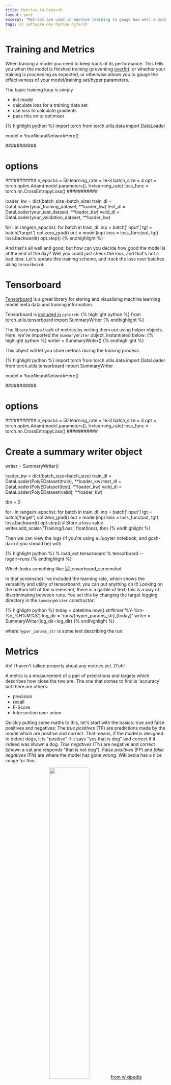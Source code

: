```yaml
---
title: Metrics in Pytorch
layout: post
excerpt: "Metrics are used in machine learning to gauge how well a model is performing; in this post I discuss some of the terminology and how to calculate the metrics using `Pytorch`/`torchmetrics` and displayed using the excellent `tensorboard`."
tags: ml software-dev Python PyTorch
---
```


# Training and Metrics

When training a model you need to keep track of its performance. This tells you
when the model is finished training (preventing [overfit](https://en.wikipedia.org/wiki/Overfitting)),
or whether your training is proceeding as expected, or otherwise allows you to
gauge the effectiveness of your model/training set/hyper parameters.

The basic training loop is simply
- init model
- calculate loss for a training data set
- use loss to calculate gradients
- pass this on to optimiser

{% highlight python %}
import torch
from torch.utils.data import DataLoader

model = YourNeuralNetworkHere()

###########
# options #
###########
n_epochs = 50
learning_rate = 1e-3
batch_size = 4
opt = torch.optim.Adam(model.parameters(), lr=learning_rate)
loss_func = torch.nn.CrossEntropyLoss()
###########

loader_kw = dict(batch_size=batch_size)
train_dl = DataLoader(your_training_dataset, **loader_kw)
test_dl = DataLoader(your_test_dataset, **loader_kw)
valid_dl = DataLoader(your_validation_dataset, **loader_kw)

for i in range(n_epochs):
    for batch in train_dl:
        inp = batch['input']
        tgt = batch['target']
        opt.zero_grad()
        out = model(inp)
        loss = loss_func(out, tgt)
        loss.backward()
        opt.step()
{% endhighlight %}

And that's all well and good; but how can you decide how good the model is at
the end of the day? Well you could just check the loss, and that's not a bad
idea. Let's update this training scheme, and track the loss over batches using
`tensorboard`.

# Tensorboard
[Tensorboard](https://www.tensorflow.org/tensorboard) is a great library for
storing and visualising machine learning model meta data and training
information.

Tensorboard is [included in](https://pytorch.org/docs/stable/tensorboard.html) `pytorch`:
{% highlight python %}
from torch.utils.tensorboard import SummaryWriter
{% endhighlight %}

The library keeps track of metrics by writing them out using helper objects.
Here, we've imported the `SummaryWriter` object, instantiated below:
{% highlight python %}
writer = SummaryWriter()
{% endhighlight %}

This object will let you store metrics during the training process.

{% highlight python %}
import torch
from torch.utils.data import DataLoader
from torch.utils.tensorboard import SummaryWriter

model = YourNeuralNetworkHere()

###########
# options #
###########
n_epochs = 50
learning_rate = 1e-3
batch_size = 4
opt = torch.optim.Adam(model.parameters(), lr=learning_rate)
loss_func = torch.nn.CrossEntropyLoss()
###########

# Create a summary writer object
writer = SummaryWriter()

loader_kw = dict(batch_size=batch_size)
train_dl = DataLoader(PolyEDataset(train), **loader_kw)
test_dl = DataLoader(PolyEDataset(test), **loader_kw)
valid_dl = DataLoader(PolyEDataset(valid), **loader_kw)

tbn = 0

for i in range(n_epochs):
    for batch in train_dl:
        inp = batch['input']
        tgt = batch['target']
        opt.zero_grad()
        out = model(inp)
        loss = loss_func(out, tgt)
        loss.backward()
        opt.step()
        # Store a loss value
        writer.add_scalar('Training/Loss', float(loss), tbn)
{% endhighlight %}

Then we can view the logs (if you're using a Jupyter notebook, and gosh-darn it
you should be) with

{% highlight python %}
% load_ext tensorboard
% tensorboard --logdir=runs
{% endhighlight %}

Which looks something like:
![tensorboard_screenshot](/img/tensorboard_screenshot.png)

In that screenshot I've included the learning rate, which shows the versatility
and utility of tensorboard; you can put anything on it! Looking on the bottom
left of the screenshot, there is a garble of text; this is a way of
discriminating between runs. You set this by changing the target logging
directory in the `SummaryWriter` constructor:

{% highlight python %}
today = datetime.now().strftime('%Y-%m-%d_%H%M%S')
log_dir = 'runs/{hyper_params_str},{today}'
writer = SummaryWriter(log_dir=log_dir)
{% endhighlight %}

where `hyper_params_str` is some text describing the run.

# Metrics

Ah! I haven't talked properly about any metrics yet. D'oh!

A metric is a measurement of a pair of predictions and targets which describes
how close the two are. The one that comes to find is 'accuracy' but there are
others:

- precision
- recall
- F-Score
- Intersection over union

Quickly putting some maths to this, let's start with the basics: true and false
positives and negatives: The *true positives* (TP) are predictions made by the
model which are positive and correct. That means, if the model is designed to
detect dogs, it is "positive" if it says "yes that is dog" and correct if it
indeed was shown a dog. *True negatives* (TN) are negative and correct (shown a
cat and responds "that is not dog"). *False positives* (FP) and *false
negatives* (FN) are where the model has gone wrong. Wikipedia has a nice image
for this:

<center>
<img src="https://upload.wikimedia.org/wikipedia/commons/thumb/2/26/Precisionrecall.svg/700px-Precisionrecall.svg.png" width="50%"/>
<a href="https://en.wikipedia.org/wiki/Precision_and_recall">from wikipedia</a>
</center>

From TP, TN, FP, FN we derive precision, recall, and accuracy:

$$precision = \frac{TP}{TP + FP} $$

$$recall = \frac{TP}{TP + FN} $$

$$accuracy = \frac{TP + TN}{TP + FP + TN + FN} $$

We don't need to implement these in `pytorch` (although it wouldn't be difficult
to do so). We can use the
[`torchmetrics`](https://torchmetrics.readthedocs.io/en/latest/) library which
contains a whole bunch more (saving a heap of time):

{% highlight python %}
from torchmetrics.functional import accuracy, precision, recall, f1

metrics = {
    'accuracy': accuracy,
    'precision': precision,
    'recall': recall,
    'f1': f1
}
{% endhighlight %}

This initialises a dictionary with a couple metric calculating functions, each
called in a similar way:

{% highlight python %}
metric_value = metric_function(prediction, target)
{% endhighlight %}

With this set up, we can add a section to our training loop to calculate the
metrics and write them out to tensorboard.

# Final

Putting all this together yields a training script which records the hyper
parameters used, several metrics and both the training and validation loss
(cross entropy in this case):

{% highlight python %}
from datetime import datetime

import numpy as np
import torch
from torch.utils.data import DataLoader
from torch.utils.tensorboard import SummaryWriter
from torchmetrics.functional import accuracy, precision, recall, f1

metrics = {
    'accuracy': accuracy,
    'precision': precision,
    'recall': recall,
    'f1': f1
}

model = YourNeuralNetworkHere()

###########
# options #
###########
n_epochs = 50
learning_rate = 1e-3
batch_size = 4
opt = torch.optim.Adam(model.parameters(), lr=learning_rate)
loss_func = torch.nn.CrossEntropyLoss()
hyper_params = dict(
    n_epochs=n_epochs,
    learning_rate=learning_rate,
    batch_size=batch_size,
    opt=str(opt.__class__),
    loss_func=str(loss_func.__class__)
)
hyper_params_str = ','.join([f'{k}={v}' for k, v in hyper_params.items()])
###########

today = datetime.now().strftime('%Y-%m-%d_%H%M%S')
log_dir = 'runs/{hyper_params_str},{today}'
writer = SummaryWriter(log_dir=log_dir)

loader_kw = dict(batch_size=batch_size)
train_dl = DataLoader(your_training_dataset, **loader_kw)
test_dl = DataLoader(your_test_dataset, **loader_kw)
valid_dl = DataLoader(your_validation_dataset, **loader_kw)

device = torch.device('cuda:0' if torch.cuda.is_available() else 'cpu')
# device = 'cpu'  # uncomment to aid debugging if 'device side assert triggered' error appears
model = model.to(device)

tbn = 0
vbn = 0
for i in trange(n_epochs, unit='epochs'):
    for batch in train_dl:
        inp = batch['input'].to(device)
        tgt = batch['target'].to(device).squeeze(1)
        opt.zero_grad()
        out = model(inp)
        loss = loss_func(out, tgt)
        writer.add_scalar('Loss/train', float(loss), tbn)
        loss.backward()
        opt.step()
        tbn += 1
    with torch.no_grad():
        for batch in valid_dl:
            inp = batch['input'].to(device)
            tgt = batch['target'].to(device).squeeze(1)
            if (inp.shape[0] == 1):
                continue
            out = model(inp)
            loss = loss_func(out, tgt)
            writer.add_scalar('Loss/valid', float(loss), vbn)
            probs = torch.softmax(out, 1)
            for mname, mf in metrics.items():
                writer.add_scalar(f'Metrics/{mname}', float(mf(probs, tgt, mdmc_average='global')), vbn)
            vbn += 1
writer.close()
{% endhighlight %}

# Further Reading
- https://pytorch.org/tutorials/recipes/recipes/tensorboard_with_pytorch.html
- https://towardsdatascience.com/a-complete-guide-to-using-tensorboard-with-pytorch-53cb2301e8c3
- https://pytorch.org/tutorials/intermediate/tensorboard_tutorial.html
